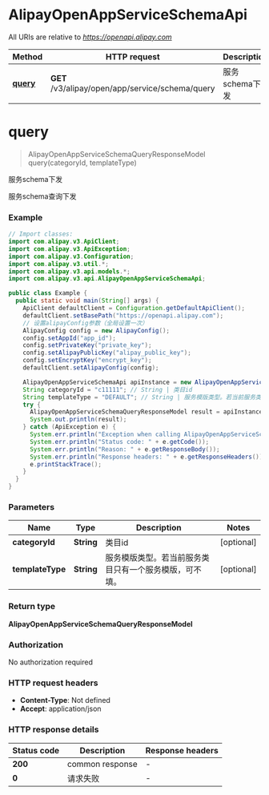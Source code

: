 # AlipayOpenAppServiceSchemaApi

All URIs are relative to *https://openapi.alipay.com*

| Method | HTTP request | Description |
|------------- | ------------- | -------------|
| [**query**](AlipayOpenAppServiceSchemaApi.md#query) | **GET** /v3/alipay/open/app/service/schema/query | 服务schema下发 |


<a name="query"></a>
# **query**
> AlipayOpenAppServiceSchemaQueryResponseModel query(categoryId, templateType)

服务schema下发

服务schema查询下发

### Example
```java
// Import classes:
import com.alipay.v3.ApiClient;
import com.alipay.v3.ApiException;
import com.alipay.v3.Configuration;
import com.alipay.v3.util.*;
import com.alipay.v3.api.models.*;
import com.alipay.v3.api.AlipayOpenAppServiceSchemaApi;

public class Example {
  public static void main(String[] args) {
    ApiClient defaultClient = Configuration.getDefaultApiClient();
    defaultClient.setBasePath("https://openapi.alipay.com");
    // 设置alipayConfig参数（全局设置一次）
    AlipayConfig config = new AlipayConfig();
    config.setAppId("app_id");
    config.setPrivateKey("private_key");
    config.setAlipayPublicKey("alipay_public_key");
    config.setEncryptKey("encrypt_key");
    defaultClient.setAlipayConfig(config);

    AlipayOpenAppServiceSchemaApi apiInstance = new AlipayOpenAppServiceSchemaApi(defaultClient);
    String categoryId = "c11111"; // String | 类目id
    String templateType = "DEFAULT"; // String | 服务模版类型。若当前服务类目只有一个服务模版，可不填。
    try {
      AlipayOpenAppServiceSchemaQueryResponseModel result = apiInstance.query(categoryId, templateType);
      System.out.println(result);
    } catch (ApiException e) {
      System.err.println("Exception when calling AlipayOpenAppServiceSchemaApi#query");
      System.err.println("Status code: " + e.getCode());
      System.err.println("Reason: " + e.getResponseBody());
      System.err.println("Response headers: " + e.getResponseHeaders());
      e.printStackTrace();
    }
  }
}
```

### Parameters

| Name | Type | Description  | Notes |
|------------- | ------------- | ------------- | -------------|
| **categoryId** | **String**| 类目id | [optional] |
| **templateType** | **String**| 服务模版类型。若当前服务类目只有一个服务模版，可不填。 | [optional] |

### Return type

**AlipayOpenAppServiceSchemaQueryResponseModel**

### Authorization

No authorization required

### HTTP request headers

 - **Content-Type**: Not defined
 - **Accept**: application/json

### HTTP response details
| Status code | Description | Response headers |
|-------------|-------------|------------------|
| **200** | common response |  -  |
| **0** | 请求失败 |  -  |

